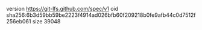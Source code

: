 version https://git-lfs.github.com/spec/v1
oid sha256:6b3d59bb59be2223f4914ad026bfb60f209218b0fe9afb44c0d7512f256eb061
size 39048
